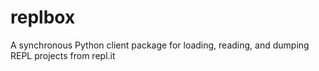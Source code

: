 # replbox
A synchronous Python client package for loading, reading, and dumping REPL projects from repl.it
